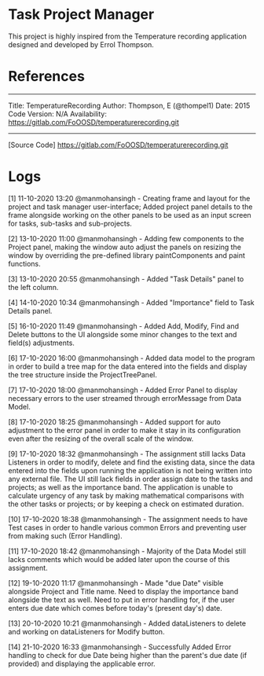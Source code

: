 # Task Project Manager

This project is highly inspired from the Temperature recording application
designed and developed by Errol Thompson.


# References
********************************************************************
Title: TemperatureRecording
Author: Thompson, E (@thompel1)
Date: 2015
Code Version: N/A
Availability: https://gitlab.com/FoOOSD/temperaturerecording.git
********************************************************************
[Source Code] https://gitlab.com/FoOOSD/temperaturerecording.git
 

# Logs
[1] 11-10-2020 13:20
@manmohansingh -
    Creating frame and layout for the project and task manager user-interface;
    Added project panel details to the frame alongside working on the other panels 
    to be used as an input screen for tasks, sub-tasks and sub-projects.
    
[2] 13-10-2020 11:00
@manmohansingh -
    Adding few components to the Project panel, making the window auto adjust the
    panels on resizing the window by overriding the pre-defined library 
    paintComponents and paint functions.

[3] 13-10-2020 20:55
@manmohansingh -
    Added "Task Details" panel to the left column.

[4] 14-10-2020 10:34
@manmohansingh -
    Added "Importance" field to Task Details panel.

[5] 16-10-2020 11:49
@manmohansingh -
    Added Add, Modify, Find and Delete buttons to the UI
    alongside some minor changes to the text and field(s)
    adjustments.

[6] 17-10-2020 16:00
@manmohansingh -
    Added data model to the program in order to build a tree
    map for the data entered into the fields and display the tree
    structure inside the ProjectTreePanel.
    
[7] 17-10-2020 18:00
@manmohansingh -
    Added Error Panel to display necessary errors to the
    user streamed through errorMessage from Data Model.
    
[8] 17-10-2020 18:25
@manmohansingh - 
    Added support for auto adjustment to the error panel in
    order to make it stay in its configuration even after 
    the resizing of the overall scale of the window.

[9] 17-10-2020 18:32
@manmohansingh -
    The assignment still lacks Data Listeners in order to modify,
    delete and find the existing data, since the data entered
    into the fields upon running the application is not being
    written into any external file.
    The UI still lack fields in order assign date to the tasks
    and projects; as well as the importance band.
    The application is unable to calculate urgency of any task by
    making mathematical comparisons with the other tasks or 
    projects; or by keeping a check on estimated duration.

[10] 17-10-2020 18:38
@manmohansingh -
    The assignment needs to have Test cases in order to handle
    various common Errors and preventing user from making
    such (Error Handling).

[11] 17-10-2020 18:42
@manmohansingh -
    Majority of the Data Model still lacks comments which would be added
    later upon the course of this assignment.
    
[12] 19-10-2020 11:17
@manmohansingh -
    Made "due Date" visible alongside Project and Title name.
    Need to display the importance band alongside the text as well.
    Need to put in error handling for, if the user enters due date which comes
    before today's (present day's) date.
 
[13] 20-10-2020 10:21
@manmohansingh -
    Added dataListeners to delete and working on dataListeners for 
    Modify button.

[14] 21-10-2020 16:33
@manmohansingh -
    Successfully Added Error handling to check for due Date being higher than
    the parent's due date (if provided) and displaying the applicable error.


